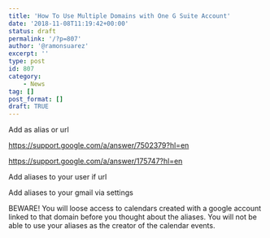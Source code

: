 ```yaml
---
title: 'How To Use Multiple Domains with One G Suite Account'
date: '2018-11-08T11:19:42+00:00'
status: draft
permalink: '/?p=807'
author: '@ramonsuarez'
excerpt: ''
type: post
id: 807
category:
    - News
tag: []
post_format: []
draft: TRUE
---
```

Add as alias or url

https://support.google.com/a/answer/7502379?hl=en

https://support.google.com/a/answer/175747?hl=en

Add aliases to your user if url

Add aliases to your gmail via settings

BEWARE! You will loose access to calendars created with a google account linked to that domain before you thought about the aliases. You will not be able to use your aliases as the creator of the calendar events.